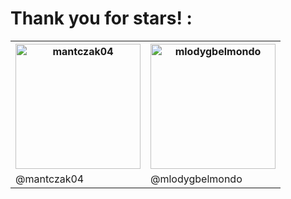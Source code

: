<h1> Thank you for stars! : </h1> 
<table> <tr><th>	<img src="https://avatars.githubusercontent.com/u/69794396?v=4" width="200px" title="mantczak04"></th><th>	<img src="https://avatars.githubusercontent.com/u/95531529?v=4" width="200px" title="mlodygbelmondo"></th><tr><td>@mantczak04 </td><td>@mlodygbelmondo </td></tr></table>